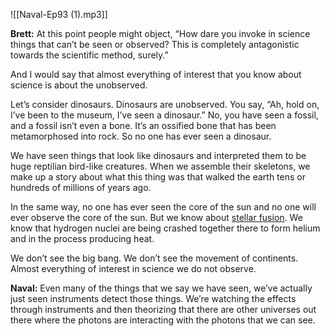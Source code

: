 ![[Naval-Ep93 (1).mp3]]

**Brett:** At this point people might object, “How dare you invoke in science things that can’t be seen or observed? This is completely antagonistic towards the scientific method, surely.”

And I would say that almost everything of interest that you know about science is about the unobserved.

Let’s consider dinosaurs. Dinosaurs are unobserved. You say, “Ah, hold on, I’ve been to the museum, I’ve seen a dinosaur.” No, you have seen a fossil, and a fossil isn’t even a bone. It’s an ossified bone that has been metamorphosed into rock. So no one has ever seen a dinosaur. 

We have seen things that look like dinosaurs and interpreted them to be huge reptilian bird-like creatures. When we assemble their skeletons, we make up a story about what this thing was that walked the earth tens or hundreds of millions of years ago.

In the same way, no one has ever seen the core of the sun and no one will ever observe the core of the sun. But we know about [stellar fusion](https://en.wikipedia.org/wiki/Stellar_nucleosynthesis). We know that hydrogen nuclei are being crashed together there to form helium and in the process producing heat.

We don’t see the big bang. We don’t see the movement of continents. Almost everything of interest in science we do not observe.

**Naval:** Even many of the things that we say we have seen, we’ve actually just seen instruments detect those things. We’re watching the effects through instruments and then theorizing that there are other universes out there where the photons are interacting with the photons that we can see.